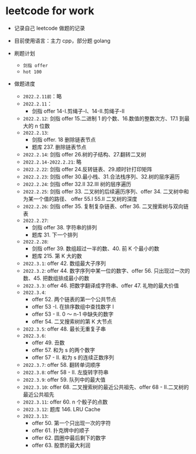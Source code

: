 # leetcode for work

- 记录自己 leetcode 做题的记录
- 目前使用语言：主力 cpp，部分题 golang
- 刷题计划

  - `剑指 offer`
  - `hot 100`

- 做题进度
  - `2022.2.11前`：略
  - `2022.2.11`：
    - 剑指 offer 14-I.剪绳子-I、14-II.剪绳子-II
  - `2022.2.12`: 剑指 offer 15.二进制 1 的个数、16.数值的整数次方、17.1 到最大的 n 位数
  - `2022.2.13`:
    - 剑指 offer. 18 删除链表节点
    - 题库 237. 删除链表节点
  - `2022.2.14`: 剑指 offer 26.树的子结构、27.翻转二叉树
  - `2022.2.14-2022.2.21`: 略
  - `2022.2.22`: 剑指 offer 24.反转链表、29.顺时针打印矩阵
  - `2022.2.23`: 剑指 offer 30.最小栈、31.合法栈序列、32.树的层序遍历
  - `2022.2.24`: 剑指 offer 32.II 32.III 树的层序遍历
  - `2022.2.25`: 剑指 offer 33. 二叉树的后续遍历序列、offer 34. 二叉树中和为某一个值的路径、 offer 55.I 55.II 二叉树的深度
  - `2022.2.26`: 剑指 offer 35. 复制复杂链表、offer 36. 二叉搜索树与双向链表
  - `2022.2.27`:
    - 剑指 offer 38. 字符串的排列
    - 题库 31. 下一个排列
  - `2022.2.28`:
    - 剑指 offer 39. 数组超过一半的数、40. 前 K 个最小的数
    - 题库 215. 第 K 大的数
  - `2022.3.1`: offer 42. 数组最大子序列
  - `2022.3.2`: offer 44. 数字序列中某一位的数字、offer 56. 只出现过一次的数、45. 把数组排成最小的数
  - `2022.3.3`: offer 46. 把数字翻译成字符串、offer 47. 礼物的最大价值
  - `2022.3.4`:
    - offer 52. 两个链表的第一个公共节点
    - offer 53 -I. 在排序数组中查找数字 I
    - offer 53 - II. 0 ～ n-1 中缺失的数字
    - offer 54. 二叉搜索树的第 K 大节点
  - `2022.3.5`: offer 48. 最长无重复子串
  - `2022.3.6`:
    - offer 49. 丑数
    - offer 57. 和为 s 的两个数字
    - offer 57 - II. 和为 s 的连续正数序列
  - `2022.3.7`: offer 58. 翻转单词顺序
  - `2022.3.8`: offer 58 - II. 左旋转字符串
  - `2022.3.9`: offer 59. 队列中的最大值
  - `2022.3.10`: offer 68. 二叉搜索树的最近公共祖先、offer 68 - II.二叉树的最近公共祖先
  - `2022.3.11`: offer 60. n 个骰子的点数
  - `2022.3.12`: 题库 146. LRU Cache
  - `2022.3.13`:
    - offer 50. 第一个只出现一次的字符
    - offer 61. 扑克牌中的顺子
    - offer 62. 圆圈中最后剩下的数字
    - offer 63. 股票的最大利润
